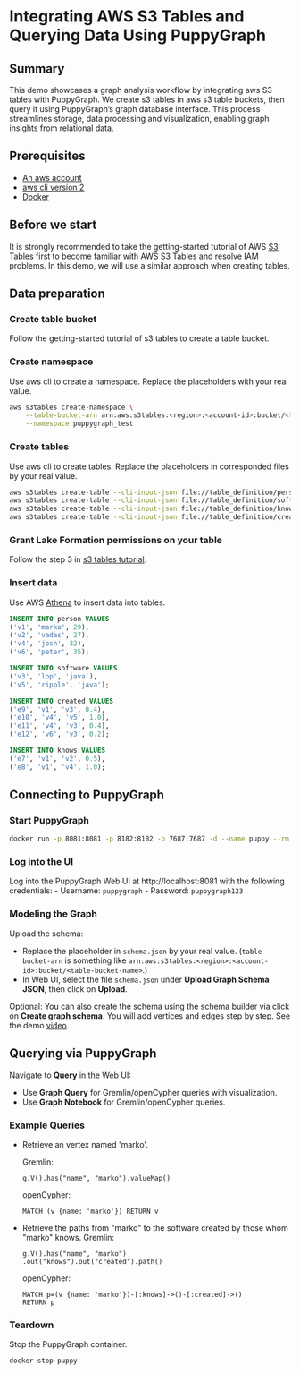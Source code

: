 # Integrating AWS S3 Tables and Querying Data Using PuppyGraph

## Summary
This demo showcases a graph analysis workflow by integrating aws S3 tables with PuppyGraph. 
We create s3 tables in aws s3 table buckets, then query it using PuppyGraph’s graph database interface. 
This process streamlines storage, data processing and visualization, enabling graph insights from relational data.

## Prerequisites

- [An aws account](https://aws.amazon.com/)
- [aws cli version 2](https://aws.amazon.com/cli/)
- [Docker](https://www.docker.com/)

## Before we start
It is strongly recommended to take the getting-started tutorial of AWS [S3 Tables](https://docs.aws.amazon.com/AmazonS3/latest/userguide/s3-tables-getting-started.html) first to become familiar with AWS S3 Tables and resolve IAM problems. In this demo, we will use a similar approach when creating tables.

## Data preparation

### Create table bucket 
Follow the getting-started tutorial of s3 tables to create a table bucket.

### Create namespace
Use aws cli to create a namespace. Replace the placeholders with your real value.
```bash
aws s3tables create-namespace \
    --table-bucket-arn arn:aws:s3tables:<region>:<account-id>:bucket/<table-bucket-name> \
    --namespace puppygraph_test
```

### Create tables
Use aws cli to create tables. Replace the placeholders in corresponded files by your real value.
```bash
aws s3tables create-table --cli-input-json file://table_definition/person_definition.json
aws s3tables create-table --cli-input-json file://table_definition/software_definition.json
aws s3tables create-table --cli-input-json file://table_definition/knows_definition.json
aws s3tables create-table --cli-input-json file://table_definition/created_definition.json
```

### Grant Lake Formation permissions on your table
Follow the step 3 in [s3 tables tutorial](https://docs.aws.amazon.com/AmazonS3/latest/userguide/s3-tables-getting-started.html#s3-tables-tutorial-create-table).

### Insert data
Use AWS [Athena](https://docs.aws.amazon.com/AmazonS3/latest/userguide/s3-tables-integrating-athena.html) to insert data into tables.
```sql
INSERT INTO person VALUES
('v1', 'marko', 29),
('v2', 'vadas', 27),
('v4', 'josh', 32),
('v6', 'peter', 35);

INSERT INTO software VALUES
('v3', 'lop', 'java'),
('v5', 'ripple', 'java');

INSERT INTO created VALUES
('e9', 'v1', 'v3', 0.4),
('e10', 'v4', 'v5', 1.0),
('e11', 'v4', 'v3', 0.4),
('e12', 'v6', 'v3', 0.2);

INSERT INTO knows VALUES
('e7', 'v1', 'v2', 0.5),
('e8', 'v1', 'v4', 1.0);
```

## Connecting to PuppyGraph

### Start PuppyGraph
```bash
docker run -p 8081:8081 -p 8182:8182 -p 7687:7687 -d --name puppy --rm --pull=always puppygraph/puppygraph-dev:preview20250314
```

### Log into the UI
Log into the PuppyGraph Web UI at http://localhost:8081 with the following credentials:
    - Username: `puppygraph`
    - Password: `puppygraph123`

### Modeling the Graph
Upload the schema:
- Replace the placeholder in `schema.json` by your real value. (`table-bucket-arn` is something like `arn:aws:s3tables:<region>:<account-id>:bucket/<table-bucket-name>`.)
- In Web UI, select the file `schema.json` under **Upload Graph Schema JSON**, then click on **Upload**.

Optional: You can also create the schema using the schema builder via click on **Create graph schema**. You will add vertices and edges step by step. See the demo [video](https://www.youtube.com/watch?v=aKmHxjlComo).

## Querying via PuppyGraph

Navigate to **Query** in the Web UI:

- Use **Graph Query** for Gremlin/openCypher queries with visualization.
- Use **Graph Notebook** for Gremlin/openCypher queries.

### Example Queries

- Retrieve an vertex named 'marko'.

    Gremlin:
    ```gremlin
    g.V().has("name", "marko").valueMap()
    ```
    openCypher:
    ```cypher
    MATCH (v {name: 'marko'}) RETURN v
    ```

- Retrieve the paths from "marko" to the software created by those whom "marko" knows.
    Gremlin:
    ```gremlin
    g.V().has("name", "marko")
    .out("knows").out("created").path()
    ```
    openCypher:
    ```cypher
    MATCH p=(v {name: 'marko'})-[:knows]->()-[:created]->()
    RETURN p
    ```

### Teardown
Stop the PuppyGraph container.
```bash
docker stop puppy
```
